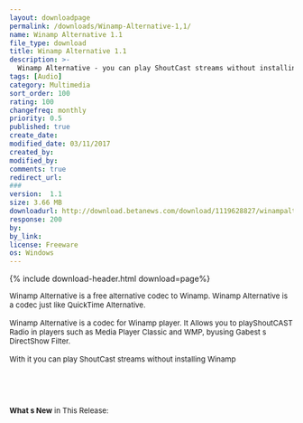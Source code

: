 ```yaml
---
layout: downloadpage
permalink: /downloads/Winamp-Alternative-1,1/
name: Winamp Alternative 1.1
file_type: download
title: Winamp Alternative 1.1
description: >-
  Winamp Alternative - you can play ShoutCast streams without installing Winamp
tags: [Audio]
category: Multimedia
sort_order: 100
rating: 100
changefreq: monthly
priority: 0.5
published: true
create_date: 
modified_date: 03/11/2017
created_by: 
modified_by: 
comments: true
redirect_url: 
### 
version:  1.1
size: 3.66 MB
downloadurl: http://download.betanews.com/download/1119628827/winampalt110.exe
response: 200
by: 
by_link: 
license: Freeware
os: Windows
---
```


{% include download-header.html download=page%}

<p style="fix-download-text !important">
<p><font size="2"><p>Winamp Alternative is a free alternative codec to Winamp. Winamp Alternative is a codec just like QuickTime Alternative. <br />
<br />
Winamp Alternative is a codec for Winamp player. It Allows you to playShoutCAST Radio in players such as Media Player Classic and WMP, byusing Gabest s DirectShow Filter.<br />
<br />
With it you can play ShoutCast streams without installing Winamp</p>
<!-- google_ad_section_end -->
<p>&#160;</p>
<div class="celltext_big"><br />
<br />
<strong>What s New</strong> in This Release:</div></p></p>
